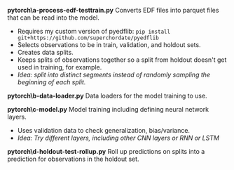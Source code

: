 **pytorch\a-process-edf-testtrain.py**
Converts EDF files into parquet files that can be read into the model.
* Requires my custom version of pyedflib: `pip install git+https://github.com/superchordate/pyedflib`
* Selects observations to be in train, validation, and holdout sets.
* Creates data splits.
* Keeps splits of observations together so a split from holdout doesn't get used in training, for example.
* *Idea: split into distinct segments instead of randomly sampling the beginning of each split.*

**pytorch\b-data-loader.py**
Data loaders for the model training to use.

**pytorch\c-model.py**
Model training including defining neural network layers.
* Uses validation data to check generalization, bias/variance.
* *Idea: Try different layers, including other CNN layers or RNN or LSTM*

**pytorch\d-‌holdout-test-rollup.py**
Roll up predictions on splits into a prediction for observations in the holdout set.